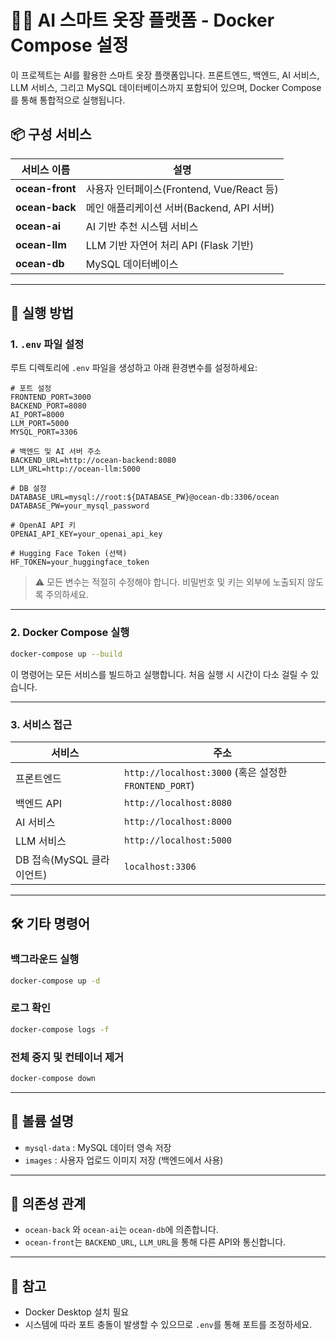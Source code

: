 # 🧠👕 AI 스마트 옷장 플랫폼 - Docker Compose 설정

이 프로젝트는 AI를 활용한 스마트 옷장 플랫폼입니다. 프론트엔드, 백엔드, AI 서비스, LLM 서비스, 그리고 MySQL 데이터베이스까지 포함되어 있으며, Docker Compose를 통해 통합적으로 실행됩니다.

## 📦 구성 서비스

| 서비스 이름          | 설명                               |
| --------------- | -------------------------------- |
| **ocean-front** | 사용자 인터페이스(Frontend, Vue/React 등) |
| **ocean-back**  | 메인 애플리케이션 서버(Backend, API 서버)    |
| **ocean-ai**    | AI 기반 추천 시스템 서비스                 |
| **ocean-llm**   | LLM 기반 자연어 처리 API (Flask 기반)     |
| **ocean-db**    | MySQL 데이터베이스                     |

---

## 🚀 실행 방법

### 1. `.env` 파일 설정

루트 디렉토리에 `.env` 파일을 생성하고 아래 환경변수를 설정하세요:

```env
# 포트 설정
FRONTEND_PORT=3000
BACKEND_PORT=8080
AI_PORT=8000
LLM_PORT=5000
MYSQL_PORT=3306

# 백엔드 및 AI 서버 주소
BACKEND_URL=http://ocean-backend:8080
LLM_URL=http://ocean-llm:5000

# DB 설정
DATABASE_URL=mysql://root:${DATABASE_PW}@ocean-db:3306/ocean
DATABASE_PW=your_mysql_password

# OpenAI API 키
OPENAI_API_KEY=your_openai_api_key

# Hugging Face Token (선택)
HF_TOKEN=your_huggingface_token
```

> ⚠️ 모든 변수는 적절히 수정해야 합니다. 비밀번호 및 키는 외부에 노출되지 않도록 주의하세요.

---

### 2. Docker Compose 실행

```bash
docker-compose up --build
```

이 명령어는 모든 서비스를 빌드하고 실행합니다. 처음 실행 시 시간이 다소 걸릴 수 있습니다.

---

### 3. 서비스 접근

| 서비스                | 주소                                               |
| ------------------ | ------------------------------------------------ |
| 프론트엔드              | `http://localhost:3000` (혹은 설정한 `FRONTEND_PORT`) |
| 백엔드 API            | `http://localhost:8080`                          |
| AI 서비스             | `http://localhost:8000`                          |
| LLM 서비스            | `http://localhost:5000`                          |
| DB 접속(MySQL 클라이언트) | `localhost:3306`                                 |

---

## 🛠 기타 명령어

### 백그라운드 실행

```bash
docker-compose up -d
```

### 로그 확인

```bash
docker-compose logs -f
```

### 전체 중지 및 컨테이너 제거

```bash
docker-compose down
```

---

## 🧊 볼륨 설명

* `mysql-data` : MySQL 데이터 영속 저장
* `images` : 사용자 업로드 이미지 저장 (백엔드에서 사용)

---

## 🔗 의존성 관계

* `ocean-back` 와 `ocean-ai`는 `ocean-db`에 의존합니다.
* `ocean-front`는 `BACKEND_URL`, `LLM_URL`을 통해 다른 API와 통신합니다.

---

## 📎 참고

* Docker Desktop 설치 필요
* 시스템에 따라 포트 충돌이 발생할 수 있으므로 `.env`를 통해 포트를 조정하세요.
